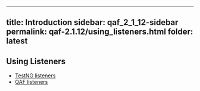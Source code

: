 
---
title: Introduction
sidebar: qaf_2_1_12-sidebar
permalink: qaf-2.1.12/using_listeners.html
folder: latest
---

## Using Listeners

* [TestNG listeners](https://confluence.infostretch.com/display/QAF217/TestNG+listeners)
* [QAF listeners](https://confluence.infostretch.com/display/QAF217/QAF+listeners)
